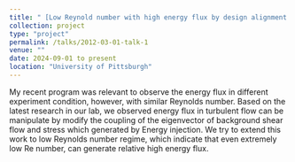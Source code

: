 ```yaml
---
title: " [Low Reynold number with high energy flux by design alignment between stress by injection and background strain](https://www.leifang.org/)"
collection: project
type: "project"
permalink: /talks/2012-03-01-talk-1
venue: ""
date: 2024-09-01 to present
location: "University of Pittsburgh"
---
```


My recent program was relevant to observe the energy flux in different experiment condition,
however, with similar Reynolds number. Based on the latest research in our lab, 
we observed energy flux in turbulent flow can be manipulate by modify the coupling of the eigenvector of background shear flow
and stress which generated by Energy injection. We try to extend this work to low Reynolds number regime, 
which indicate that even extremely low Re number, can generate relative high energy flux.
